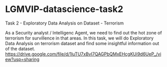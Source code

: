# LGMVIP-datascience-task2

Task 2 - Exploratory Data Analysis on Dataset - Terrorism

As a Security analyst / Intelligenc Agent, we need to find out the hot zone of terrorism for survillence in that areas. In this task, we will do Exploratory Data Analysis on terrorism dataset and find some insightful information out of the dataset.
https://drive.google.com/file/d/1luTU7xBvI7QAGPbQMxEHcgKUi9d6UeP_/view?usp=sharing
